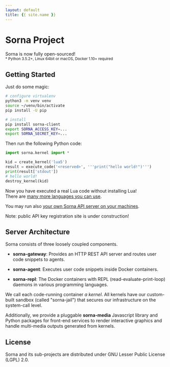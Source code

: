 ```yaml
---
layout: default
title: {{ site.name }}
---
```


# Sorna Project

Sorna is now fully open-sourced!  
<sup>* Python 3.5.2+, Linux 64bit or macOS, Docker 1.10+ required</sup>

## Getting Started

Just do some magic:

```sh
# configure virtualenv
python3 -m venv venv
source ~/venv/bin/activate
pip install -U pip

# install
pip install sorna-client
export SORNA_ACCESS_KEY=...
export SORNA_SECRET_KEY=...
```

Then run the following Python code:

```python
import sorna.kernel import *

kid = create_kernel('lua5')
result = execute_code('<reserved>', '''print("hello world!")''')
print(result['stdout'])
# hello world!
destroy_kernel(kid)
```

Now you have executed a real Lua code without installing Lua!  
There are [many more languages you can use](http://github.com/lablup/sorna-repl).

You may run also [your own Sorna API server on your machines](https://github.com/lablup/sorna).

Note: public API key registration site is under construction!

## Server Architecture

Sorna consists of three loosely coupled components.

 * **sorna-gateway**: Provides an HTTP REST API server and routes user code snippets to agents.

 * **sorna-agent**: Executes user code snippets inside Docker containers.

 * **sorna-repl**: The Docker containers with REPL (read-evaluate-print-loop) daemons in various programming languages.

We call each code-running container *a kernel*.
All kernels have our custom-built sandbox (called "sorna-jail") that secures our infrastructure on the system-call level.

Additionally, we provide a pluggable **sorna-media** Javascript library and Python packages for front-end services to render interactive graphics and handle multi-media outputs generated from kernels.

## License

Sorna and its sub-projects are distributed under GNU Lesser Public License (LGPL) 2.0.
